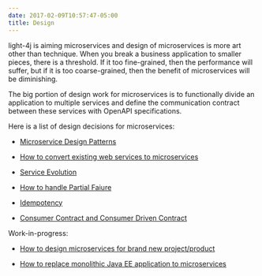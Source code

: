 ```yaml
---
date: 2017-02-09T10:57:47-05:00
title: Design
---
```


light-4j is aiming microservices and design of microservices is more art other
than technique. When you break a business application to smaller pieces, there
is a threshold. If it too fine-grained, then the performance will suffer, but
if it is too coarse-grained, then the benefit of microservices will be diminishing.

The big portion of design work for microservices is to functionally divide an
application to multiple services and define the communication contract between
these services with OpenAPI specifications.


Here is a list of design decisions for microservices:

* [Microservice Design Patterns](http://blog.arungupta.me/microservice-design-patterns/)

* [How to convert existing web services to microservices](https://networknt.github.io/light-4j/design/convtws/)

* [Service Evolution](https://networknt.github.io/light-4j/design/evolution/)

* [How to handle Partial Faiure](https://networknt.github.io/light-4j/design/partial-failure/)

* [Idempotency](https://networknt.github.io/light-4j/design/idempotency/)

* [Consumer Contract and Consumer Driven Contract](https://networknt.github.io/light-4j/design/consumer-contract/)

Work-in-progress:
* [How to design microservices for brand new project/product](https://networknt.github.io/light-4j/design/newprod/)

* [How to replace monolithic Java EE application to microservices](https://networknt.github.io/light-4j/design/monojee/)
